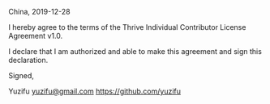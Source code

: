 China, 2019-12-28

I hereby agree to the terms of the Thrive Individual Contributor License
Agreement v1.0.

I declare that I am authorized and able to make this agreement and sign this
declaration.

Signed,

Yuzifu yuzifu@gmail.com https://github.com/yuzifu

